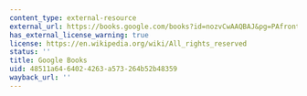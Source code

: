 ```yaml
---
content_type: external-resource
external_url: https://books.google.com/books?id=nozvCwAAQBAJ&pg=PAfrontcover#v=onepage&q&f=false
has_external_license_warning: true
license: https://en.wikipedia.org/wiki/All_rights_reserved
status: ''
title: Google Books
uid: 48511a64-6402-4263-a573-264b52b48359
wayback_url: ''
---
```

